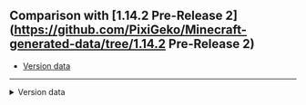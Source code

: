 ## Comparison with [1.14.2 Pre-Release 2](https://github.com/PixiGeko/Minecraft-generated-data/tree/1.14.2 Pre-Release 2)

- [Version data](#version-data)

<hr/>
<details><summary>Version data</summary>
<table><tr><th></th><th align="left">1.14.2 Pre-Release 2</th><th>1.14.2 Pre-Release 3</th></tr><tr><td>World version</td><td><code>1959</code></td><td><code>1960</code></td></tr><tr><td>Protocol version</td><td><code>482</code></td><td><code>483</code></td></tr></table>
</details>